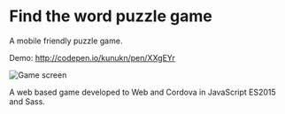 # Find the word puzzle game
A mobile friendly puzzle game.

Demo: http://codepen.io/kunukn/pen/XXgEYr

![Game screen](https://raw.github.com/kunukn/find-the-word-puzzle-game/master/screenshots/find-the-word-puzzle-game.png "Game screen")

A web based game developed to Web and Cordova in JavaScript ES2015 and Sass.




